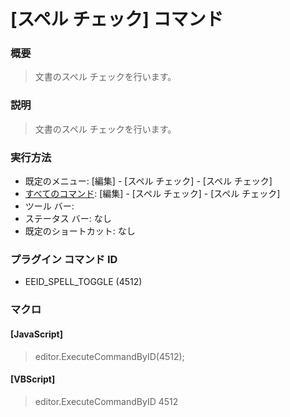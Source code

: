 # \[スペル チェック\] コマンド

### 概要

> 文書のスペル チェックを行います。

### 説明

> 文書のスペル チェックを行います。

### 実行方法

- 既定のメニュー: \[編集\] \- \[スペル チェック\] \- \[スペル チェック\]
- [すべてのコマンド](../../glossary/allcommands): \[編集\] \- \[スペル チェック\] \- \[スペル チェック\]
- ツール バー:
- ステータス バー: なし
- 既定のショートカット: なし

### プラグイン コマンド ID

- EEID\_SPELL\_TOGGLE (4512)

### マクロ

#### \[JavaScript\]

> editor.ExecuteCommandByID(4512);

#### \[VBScript\]

> editor.ExecuteCommandByID 4512
